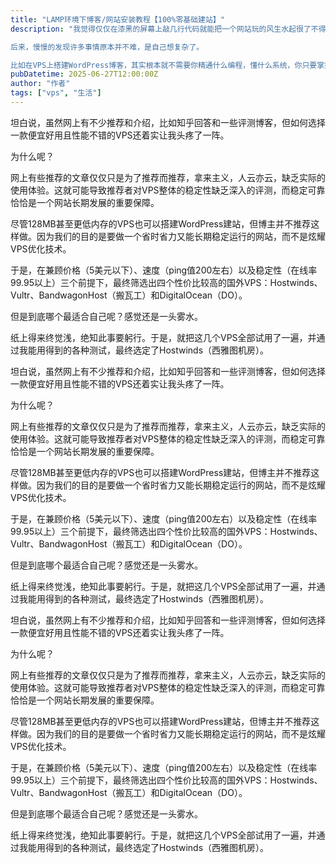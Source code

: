 ```yaml
---
title: "LAMP环境下博客/网站安装教程【100%零基础建站】"
description: "我觉得仅仅在漆黑的屏幕上敲几行代码就能把一个网站玩的风生水起很了不得，感觉有点黑客大神的气派。而那时我才刚刚开始研究独立博客和虚拟主机，还是个只知道使用简单办公软件的上班族。

后来，慢慢的发现许多事情原本并不难，是自己想复杂了。

比如在VPS上搭建WordPress博客，其实根本就不需要你精通什么编程，懂什么系统，你只要掌握一些常用的Linux命令就能DIY。因为在互联网时代，很多东西都是现成的，你只要会搜索，会整合，会学习使用基本就万事OK了"
pubDatetime: 2025-06-27T12:00:00Z
author: "作者"
tags: ["vps", "生活"]
---
```

坦白说，虽然网上有不少推荐和介绍，比如知乎回答和一些评测博客，但如何选择一款便宜好用且性能不错的VPS还着实让我头疼了一阵。

为什么呢？

网上有些推荐的文章仅仅只是为了推荐而推荐，拿来主义，人云亦云，缺乏实际的使用体验。这就可能导致推荐者对VPS整体的稳定性缺乏深入的评测，而稳定可靠恰恰是一个网站长期发展的重要保障。

尽管128MB甚至更低内存的VPS也可以搭建WordPress建站，但博主并不推荐这样做。因为我们的目的是要做一个省时省力又能长期稳定运行的网站，而不是炫耀VPS优化技术。

于是，在兼顾价格（5美元以下）、速度（ping值200左右）以及稳定性（在线率99.95以上）三个前提下，最终筛选出四个性价比较高的国外VPS：Hostwinds、Vultr、BandwagonHost（搬瓦工）和DigitalOcean（DO）。

但是到底哪个最适合自己呢？感觉还是一头雾水。

纸上得来终觉浅，绝知此事要躬行。于是，就把这几个VPS全部试用了一遍，并通过我能用得到的各种测试，最终选定了Hostwinds（西雅图机房）。

坦白说，虽然网上有不少推荐和介绍，比如知乎回答和一些评测博客，但如何选择一款便宜好用且性能不错的VPS还着实让我头疼了一阵。

为什么呢？

网上有些推荐的文章仅仅只是为了推荐而推荐，拿来主义，人云亦云，缺乏实际的使用体验。这就可能导致推荐者对VPS整体的稳定性缺乏深入的评测，而稳定可靠恰恰是一个网站长期发展的重要保障。

尽管128MB甚至更低内存的VPS也可以搭建WordPress建站，但博主并不推荐这样做。因为我们的目的是要做一个省时省力又能长期稳定运行的网站，而不是炫耀VPS优化技术。

于是，在兼顾价格（5美元以下）、速度（ping值200左右）以及稳定性（在线率99.95以上）三个前提下，最终筛选出四个性价比较高的国外VPS：Hostwinds、Vultr、BandwagonHost（搬瓦工）和DigitalOcean（DO）。

但是到底哪个最适合自己呢？感觉还是一头雾水。

纸上得来终觉浅，绝知此事要躬行。于是，就把这几个VPS全部试用了一遍，并通过我能用得到的各种测试，最终选定了Hostwinds（西雅图机房）。

坦白说，虽然网上有不少推荐和介绍，比如知乎回答和一些评测博客，但如何选择一款便宜好用且性能不错的VPS还着实让我头疼了一阵。

为什么呢？

网上有些推荐的文章仅仅只是为了推荐而推荐，拿来主义，人云亦云，缺乏实际的使用体验。这就可能导致推荐者对VPS整体的稳定性缺乏深入的评测，而稳定可靠恰恰是一个网站长期发展的重要保障。

尽管128MB甚至更低内存的VPS也可以搭建WordPress建站，但博主并不推荐这样做。因为我们的目的是要做一个省时省力又能长期稳定运行的网站，而不是炫耀VPS优化技术。

于是，在兼顾价格（5美元以下）、速度（ping值200左右）以及稳定性（在线率99.95以上）三个前提下，最终筛选出四个性价比较高的国外VPS：Hostwinds、Vultr、BandwagonHost（搬瓦工）和DigitalOcean（DO）。

但是到底哪个最适合自己呢？感觉还是一头雾水。

纸上得来终觉浅，绝知此事要躬行。于是，就把这几个VPS全部试用了一遍，并通过我能用得到的各种测试，最终选定了Hostwinds（西雅图机房）。
